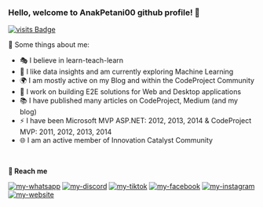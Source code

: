 ###  Hello, welcome to AnakPetani00 github profile! 👋

[![visits Badge](https://badges.pufler.dev/visits/anakpetani13/anakpetani13)](https://badges.pufler.dev/visits/anakpetani13/anakpetani13)

🎑 Some things about me:
- 🎭 I believe in learn-teach-learn</li>
- 🔭 I like data insights and am currently exploring Machine Learning</li>
- 🌍 I am mostly active on my Blog and within the CodeProject Community</li>
- 💬 I work on building E2E solutions for Web and Desktop applications</li>
- 📚 I have published many articles on CodeProject, Medium (and my blog)</li>
- ⚡  I have been Microsoft MVP ASP.NET: 2012, 2013, 2014 & CodeProject MVP: 2011, 2012, 2013, 2014</li>
- 🌐 I am an active member of Innovation Catalyst Community</li>
<br/>

**🎑 Reach me**
<p align="left"> 
<a href="https://wa.me/+6285215864522"><img src="https://img.shields.io/badge/WhatsApp-green" alt="my-whatsapp"/></a>
<a href="https://discordapp.com/users/363175391495716887"><img src="https://img.shields.io/badge/Discord-ba03fc" alt="my-discord"/></a>
<a href="https://www.tiktok.com/@anakpetani00"><img src="https://img.shields.io/badge/TikTok-grey" alt="my-tiktok"/></a>
<a href="https://web.facebook.com/profile.php?id=100083695556105"><img src="https://img.shields.io/badge/Facebook-blue" alt="my-facebook"/></a>
<a href="https://www.instagram.com/toeep_"><img src="https://img.shields.io/badge/Instagram-fc03a1" alt="my-instagram"/></a>
<a href="https://learnbyinsight.com"><img src="https://img.shields.io/badge/Website-red" alt="my-website"/></a>
</p>
